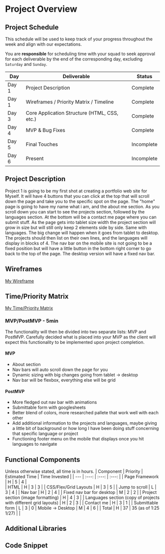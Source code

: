 # Project Overview

## Project Schedule

This schedule will be used to keep track of your progress throughout the week and align with our expectations.  

You are **responsible** for scheduling time with your squad to seek approval for each deliverable by the end of the corresponding day, excluding `Saturday` and `Sunday`.

|  Day | Deliverable | Status
|---|---| ---|
|Day 1| Project Description | Complete
|Day 1| Wireframes / Priority Matrix / Timeline | Complete
|Day 3| Core Application Structure (HTML, CSS, etc.) | Complete
|Day 4| MVP & Bug Fixes | Complete
|Day 5| Final Touches | Incomplete
|Day 6| Present | Incomplete


## Project Description

Project 1 is going to be my first shot at creating a portfolio web site for Myself. It will have 4  buttons that you can click at the top that will scroll down the page and take you to the specific spot on the page. The "home" page is going to have my name what i am, and the about me section. As you scroll down you can start to see the projects section, followed by the languages section. At the bottom will be a contact me page where you can submit stuff. As the page gets into tablet size width the project section will grow in size but will still only keep 2 elements side by side. Same with languages. The big change will happen when it goes from tablet to desktop. The projects should then list on their own lines, and the languages will display in blocks of 4. The nav bar on the mobile site is not going to be a fixed position but will have a little button in the bottom right corner to go back to the top of the page. The desktop version will have a fixed nav bar. 

## Wireframes

[My Wireframe](https://wireframepro.mockflow.com/view/MNedeyL86h)

## Time/Priority Matrix 

[My Time/Priority Matrix](https://imgur.com/a/KHGX5yl)

### MVP/PostMVP - 5min

The functionality will then be divided into two separate lists: MVP and PostMVP. Carefully decided what is placed into your MVP as the client will expect this functionality to be implemented upon project completion.  

#### MVP

- About section
- Nav bars will auto scroll down the page for you
- Dynamic sizing with big changes going from tablet -> desktop
- Nav bar will be flexbox, everything else will be grid

#### PostMVP 

- More fledged out nav bar with animations
- Submittable form with googlesheets
- Better blend of colors, more researched pallete that work well with each other 
- Add additional information to the projects and languages, maybe giving a little bit of background or how long I have been doing stuff concerning that specific language or project
- Functioning footer menu on the mobile that displays once you hit languages to navigate
## Functional Components

Unless otherwise stated, all time is in hours.
| Component | Priority | Estimated Time | Time Invested |
| --- | :---: |  :---: | :---: | 
| Page Framework | H | 5 | 4 |  
| HTML | H | 3 | 3 | 
| CSS/Flex/Grid Layouts | H | 3 | 5 |
| Jump to scroll | L | 3 | 4 |
| Nav bar | H | 2 | 4 |
| Fixed nav bar for desktop | M | 2 | 2 |
| Project section (image formatting) | H | 4 | 3 |
| Languages section (copy of projects with different grid layouts) | H | 2 | 3 |
| Contact me | H | 3 | 1 |
| Submittable form | L | 3 | 0
| Mobile -> Desktop | M | 4 | 6 |
| Total | H | 37 | 35 (as of 1:25 1/27) | |

## Additional Libraries



## Code Snippet

<!-- I'm proud of the solution I devised to alternate the sides each project and matching description appears on. The variable 'side' is set to 'left' if the index is even, and 'right' if the index is odd. In order to be able to access the opposite value, the array has 'left' repeated as a third element. This way, the next string over in the array will always be the opposite side. I used string template literals to insert the correct sides as strings directly into the style attributes.

```
projects.forEach((project, i) => {
	let sides = ['left','right','left']
	let side = i % 2 // 0 if image is on left, 1 if on right
	let $li = $(`<li class="project">
					<p style="padding-${sides[side+1]}: 10px; margin: 0;">
						<img src="${project.image}" alt="${project.title}" class="project-img" style="float: ${sides[side]}; margin-${sides[side+1]}: 10px;">
						...
``` -->
